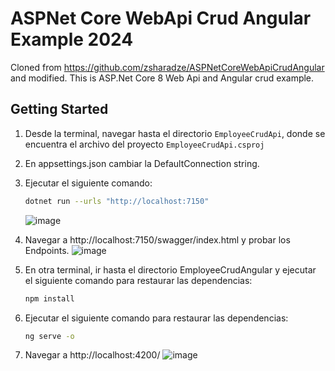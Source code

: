 
# ASPNet Core WebApi Crud Angular Example 2024
Cloned from https://github.com/zsharadze/ASPNetCoreWebApiCrudAngular and modified.
This is ASP.Net Core 8 Web Api and Angular crud example.

## Getting Started

1. Desde la terminal, navegar hasta el directorio `EmployeeCrudApi`, donde se encuentra el archivo del proyecto `EmployeeCrudApi.csproj`
2. En appsettings.json cambiar la DefaultConnection string.
3. Ejecutar el siguiente comando:
   ```bash
   dotnet run --urls "http://localhost:7150"
   ```
   ![image](https://github.com/user-attachments/assets/62e91a8f-b386-42c4-bde6-05f430e5a001)
  
4. Navegar a http://localhost:7150/swagger/index.html y probar los Endpoints.
![image](https://github.com/user-attachments/assets/9d72741d-de29-445a-b1fd-961ffad5aaf7)

5. En otra terminal, ir hasta el directorio EmployeeCrudAngular y ejecutar el siguiente comando para restaurar las dependencias:
   ```bash
   npm install
6. Ejecutar el siguiente comando para restaurar las dependencias:
   ```bash
   ng serve -o 
7. Navegar a http://localhost:4200/
![image](https://github.com/user-attachments/assets/3647c970-09e6-4b93-a431-7880d47b7034)


